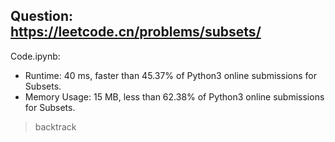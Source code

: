 ## Question: https://leetcode.cn/problems/subsets/

Code.ipynb:
* Runtime: 40 ms, faster than 45.37% of Python3 online submissions for Subsets.
* Memory Usage: 15 MB, less than 62.38% of Python3 online submissions for Subsets.
> backtrack